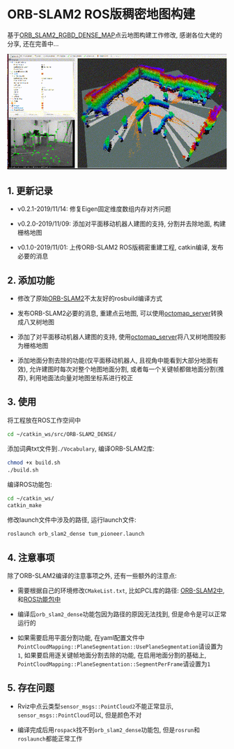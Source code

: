 # ORB-SLAM2 ROS版稠密地图构建

基于[ORB_SLAM2_RGBD_DENSE_MAP](https://github.com/tiantiandabaojian/ORB-SLAM2_RGBD_DENSE_MAP)点云地图构建工作修改, 感谢各位大佬的分享, 还在完善中...

![demo](./misc/octomap_flat.gif)

## 1. 更新记录

- v0.2.1-2019/11/14: 修复Eigen固定维度数组内存对齐问题

- v0.2.0-2019/11/09: 添加对平面移动机器人建图的支持, 分割并去除地面, 构建栅格地图

- v0.1.0-2019/11/01: 上传ORB-SLAM2 ROS版稠密重建工程, catkin编译, 发布必要的消息

## 2. 添加功能

- 修改了原始[ORB-SLAM2](https://github.com/raulmur/ORB_SLAM2)不太友好的rosbuild编译方式

- 发布ORB-SLAM2必要的消息, 重建点云地图, 可以使用[octomap_server](http://wiki.ros.org/octomap_server)转换成八叉树地图

- 添加了对平面移动机器人建图的支持, 使用[octomap_server](http://wiki.ros.org/octomap_server)将八叉树地图投影为栅格地图

- 添加地面分割去除的功能(仅平面移动机器人, 且视角中能看到大部分地面有效), 允许建图时每次对整个地图地面分割, 或者每一个关键帧都做地面分割(推荐), 利用地面法向量对地图坐标系进行校正

## 3. 使用

将工程放在ROS工作空间中

```bash
cd ~/catkin_ws/src/ORB-SLAM2_DENSE/
```

添加词典txt文件到`./Vocabulary`, 编译ORB-SLAM2库:

```bash
chmod +x build.sh
./build.sh
```

编译ROS功能包:

```bash
cd ~/catkin_ws/
catkin_make
```

修改launch文件中涉及的路径, 运行launch文件:

```bash
roslaunch orb_slam2_dense tum_pioneer.launch
```

## 4. 注意事项

除了ORB-SLAM2编译的注意事项之外, 还有一些额外的注意点:

- 需要根据自己的环境修改`CMakeList.txt`, 比如PCL库的路径: [ORB-SLAM2中](./CMakeLists.txt#L48), 和[ROS功能包中](./Examples/ROS/ORB_SLAM2_DENSE/CMakeLists.txt#L64)

- 编译后`orb_slam2_dense`功能包因为路径的原因无法找到, 但是命令是可以正常运行的

- 如果需要启用平面分割功能, 在yaml配置文件中`PointCloudMapping::PlaneSegmentation::UsePlaneSegmentation`请设置为`1`, 如果要启用逐关键帧地面分割去除的功能, 在启用地面分割的基础上, `PointCloudMapping::PlaneSegmentation::SegmentPerFrame`请设置为`1`

## 5. 存在问题

- Rviz中点云类型`sensor_msgs::PointCloud2`不能正常显示, `sensor_msgs::PointCloud`可以, 但是颜色不对

- 编译完成后用`rospack`找不到`orb_slam2_dense`功能包, 但是`rosrun`和`roslaunch`都能正常工作
